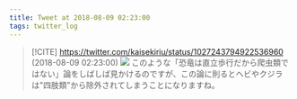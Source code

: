 ```yaml
---
title: Tweet at 2018-08-09 02:23:00
tags: twitter_log
---
```


> [!CITE] https://twitter.com/kaisekiriu/status/1027243794922536960 (2018-08-09 02:23:00)
> ![](https://twitter.com/kaisekiriu/status/1027243794922536960)
> このような「恐竜は直立歩行だから爬虫類ではない」論をしばしば見かけるのですが、この論に則るとヘビやクジラは"四肢類"から除外されてしまうことになりますね。
